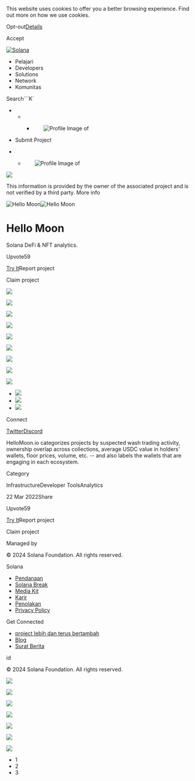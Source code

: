 This website uses cookies to offer you a better browsing experience. Find out
more on how we use cookies.

Opt-out[Details](/id/privacy-policy#collection-of-information)

Accept

[![Solana](/_next/static/media/logotype.e4df684f.svg)](/id)

  * Pelajari
  * Developers
  * Solutions
  * Network
  * Komunitas

Search```K`

  *   *   * ![](data:image/svg+xml,%3csvg%20xmlns=%27http://www.w3.org/2000/svg%27%20version=%271.1%27%20width=%2728%27%20height=%2728%27/%3e)![Profile Image of ](/_next/static/media/ecosystem_user.7ebb52fa.svg)

  * Submit Project
  *   * ![](data:image/svg+xml,%3csvg%20xmlns=%27http://www.w3.org/2000/svg%27%20version=%271.1%27%20width=%2728%27%20height=%2728%27/%3e)![Profile Image of ](/_next/static/media/ecosystem_user.7ebb52fa.svg)

![](/_next/image?url=%2F_next%2Fstatic%2Fmedia%2Fhero.631479cd.png&w=3840&q=75)

This information is provided by the owner of the associated project and is not
verified by a third party. More info

![Hello
Moon](/_next/image?url=%2Fapi%2Fprojectimg%2Fcl11f3xcz249209l6j05gxqck%3Ftype%3DLOGO&w=3840&q=75)![Hello
Moon](/_next/image?url=%2Fapi%2Fprojectimg%2Fcl11f3xcz249209l6j05gxqck%3Ftype%3DLOGO&w=3840&q=75)

# Hello Moon

Solana DeFi & NFT analytics.

Upvote59

[Try It](https://www.hellomoon.io/)Report project

Claim project

![](/api/projectimg/cl11f3xcz249209l6j05gxqck?type=IMG&number=0)

![](/api/projectimg/cl11f3xcz249209l6j05gxqck?type=IMG&number=1)

![](/api/projectimg/cl11f3xcz249209l6j05gxqck?type=IMG&number=2)

![](/api/projectimg/cl11f3xcz249209l6j05gxqck?type=IMG&number=0)

![](/api/projectimg/cl11f3xcz249209l6j05gxqck?type=IMG&number=1)

![](/api/projectimg/cl11f3xcz249209l6j05gxqck?type=IMG&number=2)

![](/api/projectimg/cl11f3xcz249209l6j05gxqck?type=IMG&number=0)

![](/api/projectimg/cl11f3xcz249209l6j05gxqck?type=IMG&number=1)

![](/api/projectimg/cl11f3xcz249209l6j05gxqck?type=IMG&number=2)

  * ![](/_next/image?url=%2Fapi%2Fprojectimg%2Fcl11f3xcz249209l6j05gxqck%3Ftype%3DIMG%26number%3D0&w=3840&q=75)
  * ![](/_next/image?url=%2Fapi%2Fprojectimg%2Fcl11f3xcz249209l6j05gxqck%3Ftype%3DIMG%26number%3D1&w=3840&q=75)
  * ![](/_next/image?url=%2Fapi%2Fprojectimg%2Fcl11f3xcz249209l6j05gxqck%3Ftype%3DIMG%26number%3D2&w=3840&q=75)

Connect

[Twitter](https://twitter.com/HelloMoon_io)[Discord](https://discord.gg/FM6muCy4AB)

HelloMoon.io categorizes projects by suspected wash trading activity,
ownership overlap across collections, average USDC value in holders' wallets,
floor prices, volume, etc. -- and also labels the wallets that are engaging in
each ecosystem.

Category

InfrastructureDeveloper ToolsAnalytics

22 Mar 2022Share

Upvote59

[Try It](https://www.hellomoon.io/)Report project

Claim project

Managed by

[](/id)

[](/youtube)[](/twitter)[](/discord)[](/reddit)[](/github)[](/telegram)

© 2024 Solana Foundation. All rights reserved.

Solana

  * [Pendanaan](https://solana.org/grants)
  * [Solana Break](https://break.solana.com/)
  * [Media Kit](/id/branding)
  * [Karir](https://jobs.solana.com/)
  * [Penolakan](/id/tos)
  * [Privacy Policy](/id/privacy-policy)

Get Connected

  * [project lebih dan terus bertambah](/id/ecosystem)
  * [Blog](/id/news)
  * [Surat Berita](/id/newsletter)

id

© 2024 Solana Foundation. All rights reserved.

![](/api/projectimg/cl11f3xcz249209l6j05gxqck?type=IMG&number=2)

![](/api/projectimg/cl11f3xcz249209l6j05gxqck?type=IMG&number=0)

![](/api/projectimg/cl11f3xcz249209l6j05gxqck?type=IMG&number=1)

![](/api/projectimg/cl11f3xcz249209l6j05gxqck?type=IMG&number=2)

![](/api/projectimg/cl11f3xcz249209l6j05gxqck?type=IMG&number=0)

![](/api/projectimg/cl11f3xcz249209l6j05gxqck?type=IMG&number=1)

![](/api/projectimg/cl11f3xcz249209l6j05gxqck?type=IMG&number=2)

  * 1
  * 2
  * 3

